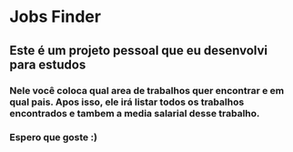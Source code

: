 # Jobs Finder

## Este é um projeto pessoal que eu desenvolvi para estudos
### Nele você coloca qual area de trabalhos quer encontrar e em qual pais. Apos isso, ele irá listar todos os trabalhos encontrados e tambem a media salarial desse trabalho.
### Espero que goste :)
